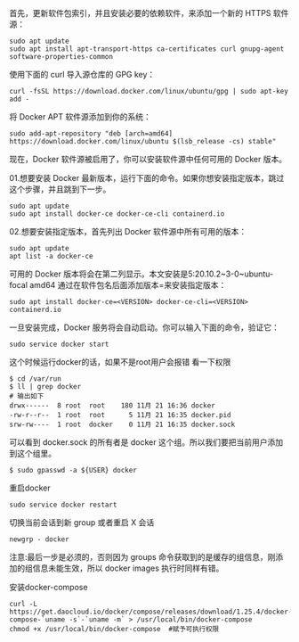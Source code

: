 首先，更新软件包索引，并且安装必要的依赖软件，来添加一个新的 HTTPS 软件源：
```
sudo apt update
sudo apt install apt-transport-https ca-certificates curl gnupg-agent software-properties-common
```

使用下面的 curl 导入源仓库的 GPG key：
```
curl -fsSL https://download.docker.com/linux/ubuntu/gpg | sudo apt-key add -
```

将 Docker APT 软件源添加到你的系统：
```
sudo add-apt-repository "deb [arch=amd64] https://download.docker.com/linux/ubuntu $(lsb_release -cs) stable"
```
现在，Docker 软件源被启用了，你可以安装软件源中任何可用的 Docker 版本。

01.想要安装 Docker 最新版本，运行下面的命令。如果你想安装指定版本，跳过这个步骤，并且跳到下一步。
```
sudo apt update
sudo apt install docker-ce docker-ce-cli containerd.io
```

02.想要安装指定版本，首先列出 Docker 软件源中所有可用的版本：
```
sudo apt update
apt list -a docker-ce
```
可用的 Docker 版本将会在第二列显示。本文安装是5:20.10.2~3-0~ubuntu-focal amd64
通过在软件包名后面添加版本=<VERSION>来安装指定版本：
```
sudo apt install docker-ce=<VERSION> docker-ce-cli=<VERSION> containerd.io
```

一旦安装完成，Docker 服务将会自动启动。你可以输入下面的命令，验证它：
```
sudo service docker start
```

这个时候运行docker的话，如果不是root用户会报错
看一下权限
```
$ cd /var/run
$ ll | grep docker
# 输出如下
drwx------  8 root  root    180 11月 21 16:36 docker
-rw-r--r--  1 root  root      5 11月 21 16:35 docker.pid
srw-rw----  1 root  docker    0 11月 21 16:35 docker.sock
```

可以看到 docker.sock 的所有者是 docker 这个组。所以我们要把当前用户添加到这个组里。
```
$ sudo gpasswd -a ${USER} docker
```

重启docker
```
sudo service docker restart
```

切换当前会话到新 group 或者重启 X 会话
```
newgrp - docker
```
注意:最后一步是必须的，否则因为 groups 命令获取到的是缓存的组信息，刚添加的组信息未能生效，所以 docker images 执行时同样有错。

安装docker-compose
```
curl -L https://get.daocloud.io/docker/compose/releases/download/1.25.4/docker-compose-`uname -s`-`uname -m` > /usr/local/bin/docker-compose
chmod +x /usr/local/bin/docker-compose  #赋予可执行权限
```